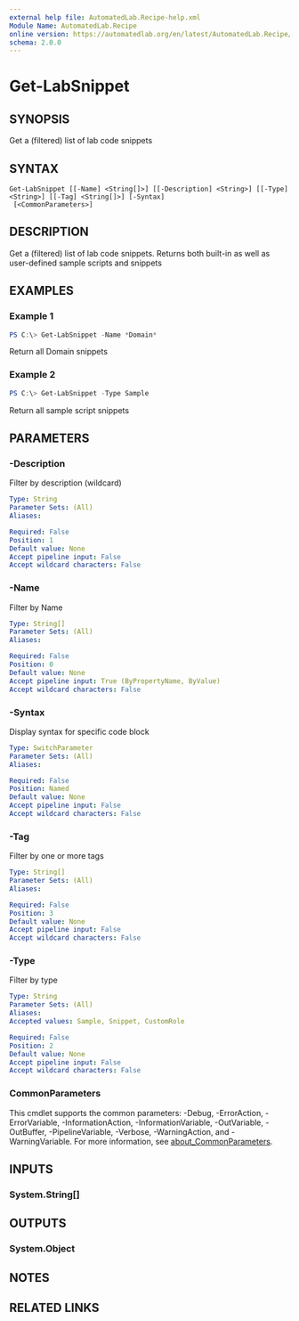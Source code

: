 ```yaml
---
external help file: AutomatedLab.Recipe-help.xml
Module Name: AutomatedLab.Recipe
online version: https://automatedlab.org/en/latest/AutomatedLab.Recipe/en-us/Get-LabSnippet
schema: 2.0.0
---
```


# Get-LabSnippet

## SYNOPSIS
Get a (filtered) list of lab code snippets

## SYNTAX

```
Get-LabSnippet [[-Name] <String[]>] [[-Description] <String>] [[-Type] <String>] [[-Tag] <String[]>] [-Syntax]
 [<CommonParameters>]
```

## DESCRIPTION
Get a (filtered) list of lab code snippets.
Returns both built-in as well as user-defined
sample scripts and snippets

## EXAMPLES

### Example 1
```powershell
PS C:\> Get-LabSnippet -Name *Domain*
```

Return all Domain snippets

### Example 2
```powershell
PS C:\> Get-LabSnippet -Type Sample
```

Return all sample script snippets

## PARAMETERS

### -Description
Filter by description (wildcard)

```yaml
Type: String
Parameter Sets: (All)
Aliases:

Required: False
Position: 1
Default value: None
Accept pipeline input: False
Accept wildcard characters: False
```

### -Name
Filter by Name

```yaml
Type: String[]
Parameter Sets: (All)
Aliases:

Required: False
Position: 0
Default value: None
Accept pipeline input: True (ByPropertyName, ByValue)
Accept wildcard characters: False
```

### -Syntax
Display syntax for specific code block

```yaml
Type: SwitchParameter
Parameter Sets: (All)
Aliases:

Required: False
Position: Named
Default value: None
Accept pipeline input: False
Accept wildcard characters: False
```

### -Tag
Filter by one or more tags

```yaml
Type: String[]
Parameter Sets: (All)
Aliases:

Required: False
Position: 3
Default value: None
Accept pipeline input: False
Accept wildcard characters: False
```

### -Type
Filter by type

```yaml
Type: String
Parameter Sets: (All)
Aliases:
Accepted values: Sample, Snippet, CustomRole

Required: False
Position: 2
Default value: None
Accept pipeline input: False
Accept wildcard characters: False
```

### CommonParameters
This cmdlet supports the common parameters: -Debug, -ErrorAction, -ErrorVariable, -InformationAction, -InformationVariable, -OutVariable, -OutBuffer, -PipelineVariable, -Verbose, -WarningAction, and -WarningVariable. For more information, see [about_CommonParameters](http://go.microsoft.com/fwlink/?LinkID=113216).

## INPUTS

### System.String[]

## OUTPUTS

### System.Object
## NOTES

## RELATED LINKS

